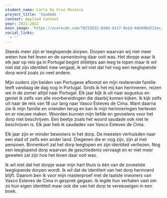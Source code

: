 ```yaml
---
student_name: Carla Da Cruz Pereira
project_title: 'Saudade '
context: Applied Context
year: 2021-2022
main_image: 'https://ucarecdn.com/78251622-0a8d-4117-9a1d-4de688d212ec/'
social_links:
  - ''
---
```

Steeds meer zijn er leeglopende dorpen. Dorpen waarvan wij niet meer weten hoe het leven en de samenleving daar ooit was. Het dorpje waar ik elk jaar op reis ga in Portugal begint stilletjes aan leeg te lopen maar ik wil niet dat zijn identiteit mee vergaat, ik wil niet dat het nog een leeglopende dorp word zoals zo veel andere.

Mijn ouders zijn beiden van Portugese afkomst en mijn resterende familie leeft vandaag de dag nog in Portugal. Sinds ik het mij kan herinneren, reizen we in de zomer altijd naar Portugal. Elk jaar kijk ik uit naar augustus en geniet ik zelfs van alle voorbereidingen die daarbij komen kijken. Ik kijk zelfs uit naar de reis van 18 uur lang naar Vasco Esteves de Cima. Want daarna zie ik mijn familie en vrienden terug en kan ik mijn herinneringen herleven en er nieuwe maken. Woorden kunnen mijn liefde en gevoelens voor het dorp niet beschrijven. Een beetje zoals het woord saudade ook niet te beschrijven is. Elk jaar heb ik saudades van Vasco Esteves de Cima.

Elk jaar zijn er minder bewoners in het dorp. De meesten verhuisden naar een stad of zelfs een ander land. Diegenen die er nog zijn, zijn al met pensioen. Binnenkort zal het dorp leeglopen en zijn identiteit verliezen. Nog een leeglopend dorp waarvan de geschiedenis vervaagt en er niet meer geweten zal zijn hoe het leven daar ooit was. 

Ik wil niet dat het dorpje waar mijn hart thuis is één van de zoveelste leeglopende dorpen wordt. Ik wil dat de identiteit van het dorp herinnerd blijft. Daarom ben ik voor mijn masterproef met de laatste inwoners van Vasco Esteves de Cima in gesprek gegaan. Ik legde hun verhalen vast om zo hun eigen identiteit maar ook die van het dorp te vereeuwigen in een boek.